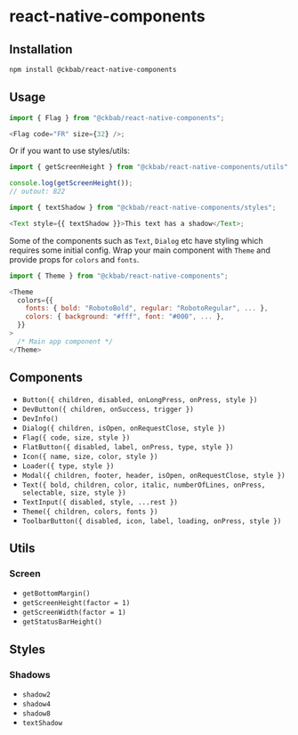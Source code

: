 # react-native-components

## Installation

```bash
npm install @ckbab/react-native-components
```

## Usage

```js
import { Flag } from "@ckbab/react-native-components";

<Flag code="FR" size={32} />;
```

Or if you want to use styles/utils:

```js
import { getScreenHeight } from "@ckbab/react-native-components/utils";

console.log(getScreenHeight());
// outout: 822

import { textShadow } from "@ckbab/react-native-components/styles";

<Text style={{ textShadow }}>This text has a shadow</Text>;
```

Some of the components such as `Text`, `Dialog` etc have styling which requires some initial config. Wrap your main component with `Theme` and provide props for `colors` and `fonts`.

```js
import { Theme } from "@ckbab/react-native-components";

<Theme
  colors={{
    fonts: { bold: "RobotoBold", regular: "RobotoRegular", ... },
    colors: { background: "#fff", font: "#000", ... },
  }}
>
  /* Main app component */
</Theme>
```

## Components

- `Button({ children, disabled, onLongPress, onPress, style })`
- `DevButton({ children, onSuccess, trigger })`
- `DevInfo()`
- `Dialog({ children, isOpen, onRequestClose, style })`
- `Flag({ code, size, style })`
- `FlatButton({ disabled, label, onPress, type, style })`
- `Icon({ name, size, color, style })`
- `Loader({ type, style })`
- `Modal({ children, footer, header, isOpen, onRequestClose, style })`
- `Text({ bold, children, color, italic, numberOfLines, onPress, selectable, size, style })`
- `TextInput({ disabled, style, ...rest })`
- `Theme({ children, colors, fonts })`
- `ToolbarButton({ disabled, icon, label, loading, onPress, style })`

## Utils

### Screen

- `getBottomMargin()`
- `getScreenHeight(factor = 1)`
- `getScreenWidth(factor = 1)`
- `getStatusBarHeight()`

## Styles

### Shadows

- `shadow2`
- `shadow4`
- `shadow8`
- `textShadow`
